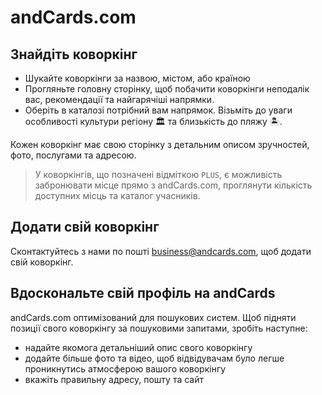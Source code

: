 # andCards.com

## Знайдіть коворкінг

* Шукайте коворкінги за назвою, містом, або країною
* Прогляньте головну сторінку, щоб побачити коворкінги неподалік вас, рекомендації та найгарячіші напрямки.
* Оберіть в каталозі потрібний вам напрямок. Візьміть до уваги особливості культури регіону 🏛  та близькість до пляжу 🏝.

Кожен коворкінг має свою сторінку з детальним описом зручностей, фото, послугами та адресою.

> У коворкінгів, що позначені відміткою `PLUS`, є можливість забронювати місце прямо з andCards.com, проглянути кількість доступних місць та каталог учасників.

## Додати свій коворкінг

Сконтактуйтесь з нами по пошті business@andcards.com, щоб додати свій коворкінг.

## Вдоскональте свій профіль на andCards

andCards.com оптимізований для пошукових систем. Щоб підняти позиції свого коворкінгу за пошуковими запитами, зробіть наступне:

* надайте якомога детальніший опис свого коворкінгу
* додайте більше фото та відео, щоб відвідувачам було легше проникнутись атмосферою вашого коворкінгу
* вкажіть правильну адресу, пошту та сайт
